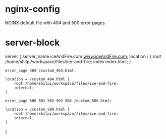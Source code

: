 # nginx-config

NGINX default file with 404 and 500 error pages.

# server-block
server {
	server_name iceAndFire.com www.iceAndFire.com;
	location / {
	  	root /home/shilpi/workspace/files/ice-and-fire;
	  	index index.html;
	}
	
	error_page 404 /custom_404.html;

	location = /custom_404.html {
	 	root /home/shilpi/workspace/files/ice-and-fire;
		internal;
	}
    
    error_page 500 501 502 503 504 /custom_500.html;
    
	location = /custom_500.html {
		root /home/shilpi/workspace/files/ice-and-fire;
		internal;
	}

}

